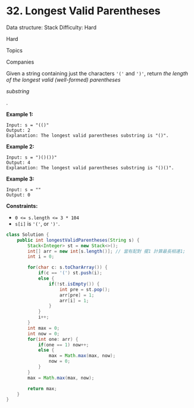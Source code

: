 # 32. Longest Valid Parentheses

Data structure: Stack
Difficulty: Hard

Hard

Topics

Companies

Given a string containing just the characters `'('` and `')'`, return *the length of the longest valid (well-formed) parentheses*

*substring*

.

**Example 1:**

```
Input: s = "(()"
Output: 2
Explanation: The longest valid parentheses substring is "()".

```

**Example 2:**

```
Input: s = ")()())"
Output: 4
Explanation: The longest valid parentheses substring is "()()".

```

**Example 3:**

```
Input: s = ""
Output: 0

```

**Constraints:**

- `0 <= s.length <= 3 * 104`
- `s[i]` is `'('`, or `')'`.

```java
class Solution {
    public int longestValidParentheses(String s) {
        Stack<Integer> st = new Stack<>();
        int[] arr = new int[s.length()]; // 當有配對 擺1 計算最長相連1;
        int i = 0;

        for(char c: s.toCharArray()) {
            if(c == '(') st.push(i);
            else {
                if(!st.isEmpty()) {
                    int pre = st.pop();
                    arr[pre] = 1;
                    arr[i] = 1;
                }
            }
            i++;
        }
        int max = 0;
        int now = 0;
        for(int one: arr) {
            if(one == 1) now++;
            else {
                max = Math.max(max, now);
                now = 0;
            }
        }
        max = Math.max(max, now);

        return max;
    }
}
```